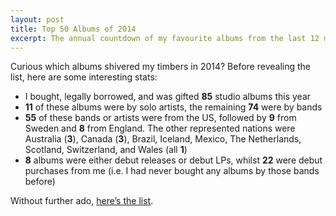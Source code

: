 ```yaml
---
layout: post
title: Top 50 Albums of 2014
excerpt: The annual countdown of my favourite albums from the last 12 months.
---
```

Curious which albums shivered my timbers in 2014? Before revealing the list, here are some interesting stats:  

* I bought, legally borrowed, and was gifted **85** studio albums this year  
* **11** of these albums were by solo artists, the remaining **74** were by bands  
* **55** of these bands or artists were from the US, followed by **9** from Sweden and **8** from England. The other represented nations were Australia (**3**), Canada (**3**), Brazil, Iceland, Mexico, The Netherlands, Scotland, Switzerland, and Wales (all **1**)  
* **8** albums were either debut releases or debut LPs, whilst **22** were debut purchases from me (i.e. I had never bought any albums by those bands before)  

Without further ado, [here’s the list](/top-50-albums-of-2014).
